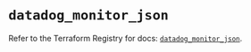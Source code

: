 # `datadog_monitor_json`

Refer to the Terraform Registry for docs: [`datadog_monitor_json`](https://registry.terraform.io/providers/datadog/datadog/3.57.0/docs/resources/monitor_json).
